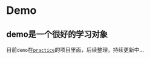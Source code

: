 # Demo
demo是一个很好的学习对象
---
目前`demo`在[`practice`](https://github.com/eyeA/practice)的项目里面，后续整理，持续更新中...
